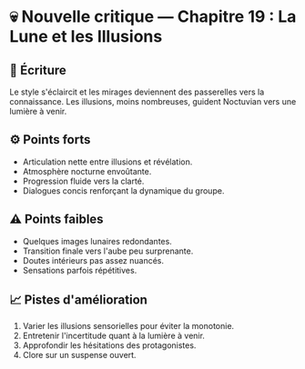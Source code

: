 # 💀 Nouvelle critique — Chapitre 19 : La Lune et les Illusions

## 🧠 Écriture
Le style s'éclaircit et les mirages deviennent des passerelles vers la connaissance. Les illusions, moins nombreuses, guident Noctuvian vers une lumière à venir.

## ⚙️ Points forts
- Articulation nette entre illusions et révélation.
- Atmosphère nocturne envoûtante.
- Progression fluide vers la clarté.
- Dialogues concis renforçant la dynamique du groupe.

## ⚠️ Points faibles
- Quelques images lunaires redondantes.
- Transition finale vers l'aube peu surprenante.
- Doutes intérieurs pas assez nuancés.
- Sensations parfois répétitives.

## 📈 Pistes d'amélioration
1. Varier les illusions sensorielles pour éviter la monotonie.
2. Entretenir l'incertitude quant à la lumière à venir.
3. Approfondir les hésitations des protagonistes.
4. Clore sur un suspense ouvert.
